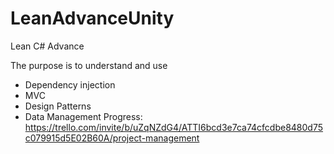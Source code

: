 # LeanAdvanceUnity
Lean C# Advance

The purpose is to understand and use
- Dependency injection
- MVC
- Design Patterns
- Data Management
Progress: https://trello.com/invite/b/uZqNZdG4/ATTI6bcd3e7ca74cfcdbe8480d75c079915d5E02B60A/project-management
